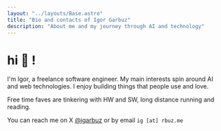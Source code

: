 ```yaml
---
layout: "../layouts/Base.astro"
title: "Bio and contacts of Igor Garbuz"
description: "About me and my journey through AI and technology"
---
```


# hi 👋 !

I'm Igor, a freelance software engineer. My main interests spin around AI and web technologies.
I enjoy building things that people use and love.

Free time faves are tinkering with HW and SW, long distance running and reading.

You can reach me on X [@igarbuz](https://twitter.com/igarbuz) or by email `ig [at] rbuz.me`
